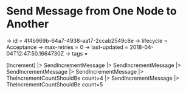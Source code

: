 # Send Message from One Node to Another

-> id = 4f4b969b-64a7-4938-aa17-2ccab2549c8e
-> lifecycle = Acceptance
-> max-retries = 0
-> last-updated = 2018-04-04T12:47:50.1664730Z
-> tags = 

[Increment]
|> SendIncrementMessage
|> SendIncrementMessage
|> SendIncrementMessage
|> SendIncrementMessage
|> TheIncrementCountShouldBe count=4
|> SendIncrementMessage
|> TheIncrementCountShouldBe count=5
~~~
